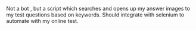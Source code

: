 Not a bot , but a script which searches and opens up my answer images to my test questions based on keywords.
Should integrate with selenium to automate with my online test.
